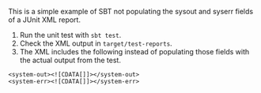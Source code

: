 This is a simple example of SBT not populating the sysout and syserr fields of a JUnit XML report.

1. Run the unit test with `sbt test`.
2. Check the XML output in `target/test-reports`.
3. The XML includes the following instead of populating those fields with the actual output from the test.

```lang=xml
<system-out><![CDATA[]]></system-out>
<system-err><![CDATA[]]></system-err>
```